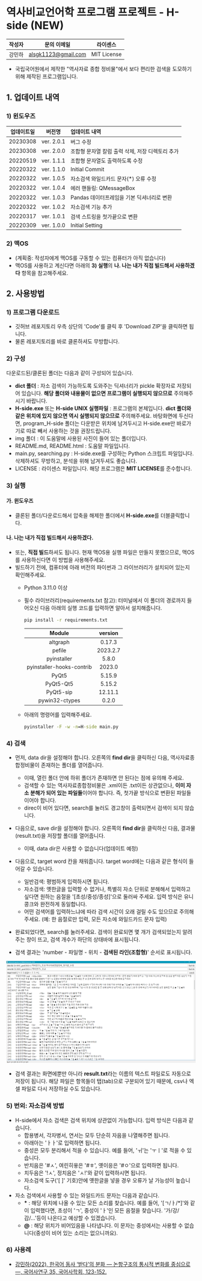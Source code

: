 # 역사비교언어학 프로그램 프로젝트 - H-side (NEW)

|작성자|문의 이메일|라이센스|
|:--:|:---:|:---:|
|강민하|alsgk1123@gmail.com|MIT License|

- 국립국어원에서 제작한 "역사자료 종합 정비물"에서 보다 편리한 검색을 도모하기 위해 제작된 프로그램입니다.

## 1. 업데이트 내역
### 1) 윈도우즈
|업데이트일|버전명|업데이트 내역|
|:-------:|:---:|:----------|
|20230308|ver. 2.0.1|버그 수정|
|20230308|ver. 2.0.0|조합형 문자열 칼럼 출력 삭제, 저장 디렉토리 추가|
|20220519|ver. 1.1.1|조합형 문자열도 출력하도록 수정|
|20220322|ver. 1.1.0|Initial Commit|
|20220322|ver. 1.0.5|자소검색 와일드카드 문자(*) 오류 수정|
|20220322|ver. 1.0.4|에러 핸들링: QMessageBox|
|20220322|ver. 1.0.3|Pandas 데이터프레임을 기본 딕셔너리로 변환|
|20220322|ver. 1.0.2|자소검색 기능 추가|
|20220317|ver. 1.0.1|검색 스트링을 첫가끝으로 변환|
|20220309|ver. 1.0.0|Initial Setting|

### 2) 맥OS
- (계획중: 작성자에게 맥OS를 구동할 수 있는 컴퓨터가 아직 없습니다)
- 맥OS를 사용하고 계신다면 아래의 **3) 실행**의 **나. 나는 내가 직접 빌드해서 사용하겠다** 항목을 참고해주세요.

## 2. 사용방법
### 1) 프로그램 다운로드
- 깃허브 레포지토리 우측 상단의 'Code'를 클릭 후 'Download ZIP'을 클릭하면 됩니다.
- 물론 레포지토리를 바로 클론하셔도 무방합니다.

### 2) 구성
다운로드된/클론된 폴더는 다음과 같이 구성되어 있습니다.
- **dict 폴더** : 자소 검색이 가능하도록 도와주는 딕셔너리가 pickle 확장자로 저장되어 있습니다. **해당 폴더와 내용물이 없으면 프로그램이 실행되지 않으므로** 주의해주시기 바랍니다.
- **H-side.exe** 또는 **H-side UNIX 실행파일** : 프로그램의 본체입니다. **dict 폴더와 같은 위치에 있지 않으면 역시 실행되지 않으므로** 주의해주세요. 바탕화면에 두신다면, program_H-side 폴더는 다운받은 위치에 남겨두시고 H-side.exe만 바로가기로 따로 빼서 사용하는 것을 권장드립니다.
- img 폴더 : 이 도움말에 사용된 사진이 들어 있는 폴더입니다.
- README.md, README.html : 도움말 파일입니다.
- main.py, searching.py : H-side.exe를 구성하는 Python 스크립트 파일입니다. 삭제하셔도 무방하고, 분석을 위해 남겨두셔도 좋습니다.
- LICENSE : 라이센스 파일입니다. 해당 프로그램은 **MIT LICENSE**를 준수합니다.

### 3) 실행
#### 가. 윈도우즈
- 클론된 폴더/다운로드해서 압축을 해제한 폴더에서 **H-side.exe**를 더블클릭합니다.

#### 나. 나는 내가 직접 빌드해서 사용하겠다.
- 또는, **직접 빌드**하셔도 됩니다. 현재 맥OS용 실행 파일은 만들지 못했으므로, 맥OS를 사용하신다면 이 방법을 사용해주세요.
- 빌드하기 전에, 컴퓨터에 아래 버전의 파이썬과 그 라이브러리가 설치되어 있는지 확인해주세요.
  - Python 3.11.0 이상
  - 필수 라이브러리(requirements.txt 참고): 터미널에서 이 폴더의 경로까지 들어오신 다음 아래의 실행 코드를 입력하면 알아서 설치해줍니다.
    ```cmd
    pip install -r requirements.txt
    ```

    |Module|version|
    |:---------:|:-----:|
    |altgraph|0.17.3|
    |pefile|2023.2.7|
    |pyinstaller|5.8.0|
    |pyinstaller-hooks-contrib|2023.0|
    |PyQt5|5.15.9|
    |PyQt5-Qt5|5.15.2|
    |PyQt5-sip|12.11.1|
    |pywin32-ctypes|0.2.0|

  - 아래의 명령어를 입력해주세요.
    ```cmd
    pyinstaller -F -w -n=H-side main.py
    ```


### 4) 검색
- 먼저, data dir을 설정해야 합니다. 오른쪽의 **find dir**을 클릭하신 다음, 역사자료종합정비물이 존재하는 폴더를 열어줍니다.
  - 이때, 열린 폴더 안에 하위 폴더가 존재하면 안 된다는 점에 유의해 주세요.
  - 검색할 수 있는 역사자료종합정비물은 .xml이든 .txt이든 상관없으나, **이미 자소 분해가 되어 있는 파일들**이어야 합니다. 즉, 첫가끝 방식으로 변환된 파일들이어야 합니다.
  - direc이 비어 있다면, search를 눌러도 경고창이 출력되면서 검색이 되지 않습니다.

- 다음으로, save dir을 설정해야 합니다. 오른쪽의 **find dir**을 클릭하신 다음, 결과물(result.txt)을 저장할 폴더를 열어줍니다.
  - 이때, data dir은 사용할 수 없습니다(업데이트 예정)

- 다음으로, target word 칸을 채워줍니다. target word에는 다음과 같은 형식이 들어갈 수 있습니다.
  - 일반검색: 평범하게 입력하시면 됩니다.
  - 자소검색: 옛한글을 입력할 수 없거나, 특별히 자소 단위로 분해해서 입력하고 싶다면 원하는 음절을 '\[초성/중성/종성\]'으로 둘러싸 주세요. 입력 방식은 유니콩크와 완전하게 동일합니다.
  - 어떤 검색어를 입력하느냐에 따라 검색 시간이 오래 걸릴 수도 있으므로 주의해주세요. (예: 한 음절로만 입력, 모든 자소에 와일드카드 문자 입력)

- 완료되었다면, search를 눌러주세요. 검색이 완료되면 몇 개가 검색되었는지 알려주는 창이 뜨고, 검색 개수가 하단의 상태바에 표시됩니다.
- 검색 결과는 'number - 파일명 - 위치 - **검색된 라인(조합형)**' 순서로 표시됩니다.

![figure1](img/figure1.png)

- 검색 결과는 화면에뿐만 아니라 **result.txt**라는 이름의 텍스트 파일로도 자동으로 저장이 됩니다. 해당 파일은 항목들이 탭(tab)으로 구분되어 있기 때문에, csv나 엑셀 파일로 다시 저장하실 수도 있습니다.

### 5) 번외: 자소검색 방법
- H-side에서 자소 검색은 검색 위치에 상관없이 가능합니다. 입력 방식은 다음과 같습니다.
  - 합용병서, 각자병서, 연서는 모두 단순히 자음을 나열해주면 됩니다.
  - 아래아는 'ㅏㅏ'로 입력하면 됩니다.
  - 중성은 모두 분리해서 적을 수 있습니다. 예를 들어, 'ㅟ'는 'ㅜㅣ'로 적을 수 있습니다.
  - 반치음은 '#ㅅ', 여린히읗은 '#ㅎ', 옛이응은 '#ㅇ'으로 입력하면 됩니다.
  - 치두음은 '!ㅅ', 정치음은 'ㅅ!'와 같이 입력하시면 됩니다.
  - 자소검색 도구('[  ]' 기호)안에 옛한글을 넣을 경우 오류가 날 가능성이 높습니다.
- 자소 검색에서 사용할 수 있는 와일드카드 문자는 다음과 같습니다.
  - **\*** : 해당 위치에 나올 수 있는 모든 소리를 찾습니다. 예를 들어, '[ㄱ/ㅏ/*]'와 같이 입력했다면, 초성이 'ㄱ', 중성이 'ㅏ'인 모든 음절을 찾습니다. '가/강/감/...'등이 나온다고 예상할 수 있겠습니다.
  - **@** : 해당 위치가 비어있음을 나타냅니다. 이 문자는 중성에서는 사용할 수 없습니다(중성이 비어 있는 소리는 없으니까요).
  
### 6) 사용례
- [강민하(2022), 한국어 동사 ‘받다’의 분화 ― 논항구조의 통시적 변화를 중심으로 ―, 국어사연구 35, 국어사학회, 123-152.](https://www.earticle.net/Article/A419349)
